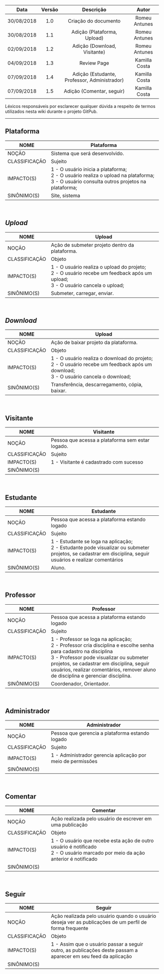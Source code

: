 | Data       | Versão | Descrição               | Autor             |
|:----------:|:------:|:-----------------------:|:-----------------:|
| 30/08/2018 | 1.0    | Criação do documento        | Romeu Antunes     |
| 30/08/2018 | 1.1    | Adição (Plataforma, Upload)        | Romeu Antunes     |
| 02/09/2018 | 1.2    | Adição (Download, Visitante)        | Romeu Antunes     |
| 04/09/2018 | 1.3    | Review Page        | Kamilla Costa     |
| 07/09/2018 | 1.4    | Adição (Estudante, Professor, Administrador)       | Kamilla Costa     |
| 07/09/2018 | 1.5    | Adição (Comentar, seguir)       | Kamilla Costa     |

Léxicos responsáveis por esclarecer qualquer dúvida a respeito de termos utilizados nesta wiki durante o projeto GitPub.

---

## Plataforma
| NOME          | Plataforma                             |
|---------------|----------------------------------------|
| NOÇÃO         | Sistema que será desenvolvido.   |
| CLASSIFICAÇÃO | Sujeito                                |
| IMPACTO(S)    | 1 - O usuário inicia a plataforma; <br/> 2 - O usuário realiza o upload na plataforma; <br/> 3 - O usuário consulta outros projetos na plataforma;   |
| SINÔNIMO(S)   | Site, sistema                          |

<br />

## _Upload_
| NOME          | Upload                             |
|---------------|----------------------------------------|
| NOÇÃO         | Ação de submeter projeto dentro da plataforma.   |
| CLASSIFICAÇÃO | Objeto                                |
| IMPACTO(S)    | 1 - O usuário realiza o upload do projeto; <br/> 2 - O usuário recebe um feedback após um upload; <br/> 3 - O usuário cancela o upload;   |
| SINÔNIMO(S)   | Submeter, carregar, enviar.                        |

<br />

## _Download_
| NOME          | Upload                             |
|---------------|----------------------------------------|
| NOÇÃO         | Ação de baixar projeto da plataforma.   |
| CLASSIFICAÇÃO | Objeto                                |
| IMPACTO(S)    | 1 - O usuário realiza o download do projeto; <br/> 2 - O usuário recebe um feedback após um download; <br/> 3 - O usuário cancela o download;   |
| SINÔNIMO(S)   | Transferência, descarregamento, cópia, baixar.                        |

<br />

## Visitante
| NOME          | Visitante                                            |
|---------------|------------------------------------------------------|
| NOÇÃO         | Pessoa que acessa a plataforma sem estar logado.      |
| CLASSIFICAÇÃO | Sujeito                                              |
| IMPACTO(S)    | 1 - Visitante é cadastrado com sucesso |
| SINÔNIMO(S)   |                                                      |

<br />

## Estudante
| NOME          | Estudante                             |
|---------------|----------------------------------------|
| NOÇÃO         | Pessoa que acessa a plataforma estando logado   |
| CLASSIFICAÇÃO | Sujeito                                |
| IMPACTO(S)    | 1 - Estudante se loga na aplicação; <br /> 2 - Estudante pode visualizar ou submeter projetos, se cadastrar em disciplina, seguir usuários e realizar comentários|
| SINÔNIMO(S)   | Aluno.                        |

<br />

## Professor
| NOME          | Professor                             |
|---------------|----------------------------------------|
| NOÇÃO         | Pessoa que acessa a plataforma estando logado   |
| CLASSIFICAÇÃO | Sujeito                                |
| IMPACTO(S)    | 1 - Professor se loga na aplicação; <br /> 2 - Professor cria disciplina e escolhe senha para cadastro na disciplina <br /> 3 - Professor pode visualizar ou submeter projetos, se cadastrar em disciplina, seguir usuários, realizar comentários, remover aluno de disciplina e gerenciar disciplina.|
| SINÔNIMO(S)   | Coordenador, Orientador.                        |

<br />

## Administrador
| NOME          | Administrador                             |
|---------------|----------------------------------------|
| NOÇÃO         | Pessoa que gerencia a plataforma estando logado   |
| CLASSIFICAÇÃO | Sujeito                                |
| IMPACTO(S)    | 1 - Administrador gerencia aplicação por meio de permissões|
| SINÔNIMO(S)   |                         |

<br />

## Comentar
| NOME          | Comentar                             |
|---------------|----------------------------------------|
| NOÇÃO         | Ação realizada pelo usuário de escrever em uma publicação   |
| CLASSIFICAÇÃO | Objeto                                |
| IMPACTO(S)    | 1 - O usuário que recebe esta ação de outro usuário é notificado <br/> 2 - O usuário marcado por meio da ação anterior é notificado  |
| SINÔNIMO(S)   |                          |

<br />

## Seguir
| NOME          | Seguir                             |
|---------------|----------------------------------------|
| NOÇÃO         | Ação realizada pelo usuário quando o usuário deseja ver as publicações de um perfil de forma frequente  |
| CLASSIFICAÇÃO | Objeto                                |
| IMPACTO(S)    | 1 - Assim que o usuário passar a seguir outro, as publicações deste passam a aparecer em seu feed da aplicação |
| SINÔNIMO(S)   |           |

